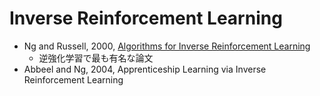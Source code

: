 # Inverse Reinforcement Learning

- Ng and Russell, 2000, [Algorithms for Inverse Reinforcement Learning](Ng+Russell2000.md)
  - 逆強化学習で最も有名な論文
- Abbeel and Ng, 2004, Apprenticeship Learning via Inverse Reinforcement Learning
